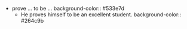 - prove ... to be ...
  background-color:: #533e7d
	- He proves himself to be an excellent student.
	  background-color:: #264c9b